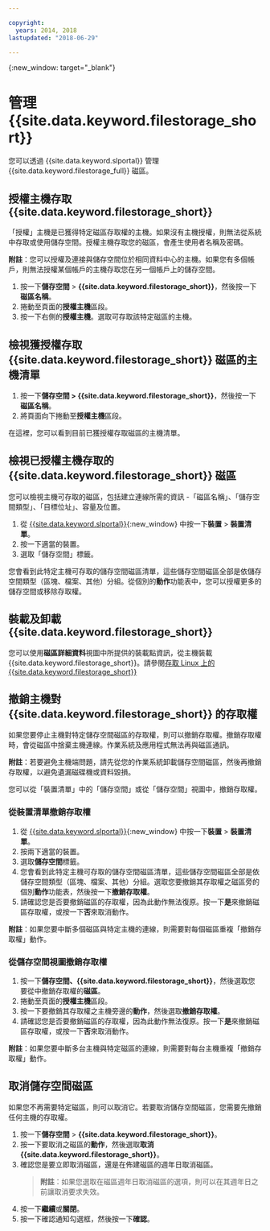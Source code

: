 ```yaml
---

copyright:
  years: 2014, 2018
lastupdated: "2018-06-29"

---
```

{:new_window: target="_blank"}


# 管理 {{site.data.keyword.filestorage_short}}

您可以透過 {{site.data.keyword.slportal}} 管理 {{site.data.keyword.filestorage_full}} 磁區。

## 授權主機存取 {{site.data.keyword.filestorage_short}}

「授權」主機是已獲得特定磁區存取權的主機。如果沒有主機授權，則無法從系統中存取或使用儲存空間。授權主機存取您的磁區，會產生使用者名稱及密碼。 

**附註**：您可以授權及連接與儲存空間位於相同資料中心的主機。如果您有多個帳戶，則無法授權某個帳戶的主機存取您在另一個帳戶上的儲存空間。 

1. 按一下**儲存空間** > **{{site.data.keyword.filestorage_short}}**，然後按一下**磁區名稱**。
2. 捲動至頁面的**授權主機**區段。
3. 按一下右側的**授權主機**。選取可存取該特定磁區的主機。
 

## 檢視獲授權存取 {{site.data.keyword.filestorage_short}} 磁區的主機清單

1. 按一下**儲存空間 > {{site.data.keyword.filestorage_short}}**，然後按一下**磁區名稱**。
2. 將頁面向下捲動至**授權主機**區段。

在這裡，您可以看到目前已獲授權存取磁區的主機清單。


## 檢視已授權主機存取的 {{site.data.keyword.filestorage_short}} 磁區

您可以檢視主機可存取的磁區，包括建立連線所需的資訊 -「磁區名稱」、「儲存空間類型」、「目標位址」、容量及位置。

1. 從 [{{site.data.keyword.slportal}}](https://control.softlayer.com/){:new_window} 中按一下**裝置** > **裝置清單**。
2. 按一下適當的裝置。
2. 選取「儲存空間」標籤。

您會看到此特定主機可存取的儲存空間磁區清單，這些儲存空間磁區全部是依儲存空間類型（區塊、檔案、其他）分組。從個別的**動作**功能表中，您可以授權更多的儲存空間或移除存取權。


## 裝載及卸載 {{site.data.keyword.filestorage_short}}

您可以使用**磁區詳細資料**視圖中所提供的裝載點資訊，從主機裝載 {{site.data.keyword.filestorage_short}}。請參閱[存取 Linux 上的 {{site.data.keyword.filestorage_short}}](accessing-file-storage-linux.html)


## 撤銷主機對 {{site.data.keyword.filestorage_short}} 的存取權

如果您要停止主機對特定儲存空間磁區的存取權，則可以撤銷存取權。撤銷存取權時，會從磁區中捨棄主機連線。作業系統及應用程式無法再與磁區通訊。 

**附註**：若要避免主機端問題，請先從您的作業系統卸載儲存空間磁區，然後再撤銷存取權，以避免遺漏磁碟機或資料毀損。

您可以從「裝置清單」中的「儲存空間」或從「儲存空間」視圖中，撤銷存取權。

### 從裝置清單撤銷存取權

1. 從 [{{site.data.keyword.slportal}}](https://control.softlayer.com/){:new_window} 中按一下**裝置** > **裝置清單**。 
2. 按兩下適當的裝置。
3. 選取**儲存空間**標籤。
4. 您會看到此特定主機可存取的儲存空間磁區清單，這些儲存空間磁區全部是依儲存空間類型（區塊、檔案、其他）分組。選取您要撤銷其存取權之磁區旁的個別**動作**功能表，然後按一下**撤銷存取權**。
5. 請確認您是否要撤銷磁區的存取權，因為此動作無法復原。按一下**是**來撤銷磁區存取權，或按一下**否**來取消動作。

**附註**：如果您要中斷多個磁區與特定主機的連線，則需要對每個磁區重複「撤銷存取權」動作。

 

### 從儲存空間視圖撤銷存取權

1. 按一下**儲存空間、{{site.data.keyword.filestorage_short}}**，然後選取您要從中撤銷存取權的**磁區**。
2. 捲動至頁面的**授權主機**區段。
3. 按一下要撤銷其存取權之主機旁邊的**動作**，然後選取**撤銷存取權**。
4. 請確認您是否要撤銷磁區的存取權，因為此動作無法復原。按一下**是**來撤銷磁區存取權，或按一下**否**來取消動作。

**附註**：如果您要中斷多台主機與特定磁區的連線，則需要對每台主機重複「撤銷存取權」動作。
 

## 取消儲存空間磁區

如果您不再需要特定磁區，則可以取消它。若要取消儲存空間磁區，您需要先撤銷任何主機的存取權。

1. 按一下**儲存空間** > **{{site.data.keyword.filestorage_short}}**。
2. 按一下要取消之磁區的**動作**，然後選取**取消 {{site.data.keyword.filestorage_short}}**。
3. 確認您是要立即取消磁區，還是在佈建磁區的週年日取消磁區。
   >**附註**：如果您選取在磁區週年日取消磁區的選項，則可以在其週年日之前讓取消要求失效。
4. 按一下**繼續**或**關閉**。 
5. 按一下確認通知勾選框，然後按一下**確認**。
